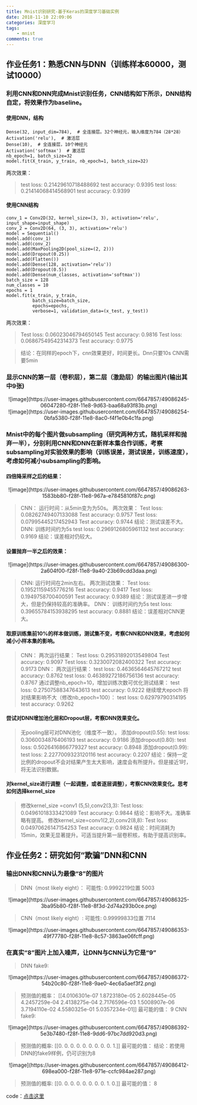 ```yaml
---
title: Mnist识别研究-基于Keras的深度学习基础实例
date: 2018-11-10 22:09:06
categories: 深度学习
tags: 
	- mnist
comments: true
---
```


## 作业任务1：熟悉CNN与DNN（训练样本60000，测试10000）
### 利用CNN和DNN完成Mnist识别任务，CNN结构如下所示，DNN结构自定，将效果作为baseline。
#### 使用DNN，结构 

``` 
Dense(32, input_dim=784),  # 全连接层。32个神经元，输入维度为784（28*28）
Activation('relu'),  # 激活层
Dense(10),  # 全连接层，10个神经元
Activation('softmax')  # 激活层
nb_epoch=1, batch_size=32
model.fit(X_train, y_train, nb_epoch=1, batch_size=32)
```

两次效果：

> test loss: 0.21429610718488692
test accuracy:  0.9395
test loss: 0.21414068414568901
test accuracy:  0.9399

#### 使用CNN结构

``` 
conv_1 = Conv2D(32, kernel_size=(3, 3), activation='relu', input_shape=input_shape)
conv_2 = Conv2D(64, (3, 3), activation='relu')
model = Sequential()
model.add(conv_1)
model.add(conv_2)
model.add(MaxPooling2D(pool_size=(2, 2)))
model.add(Dropout(0.25))
model.add(Flatten())
model.add(Dense(128, activation='relu'))
model.add(Dropout(0.5))
model.add(Dense(num_classes, activation='softmax'))
batch_size = 128
num_classes = 10
epochs = 1
model.fit(x_train, y_train,
          batch_size=batch_size,
          epochs=epochs,
          verbose=1, validation_data=(x_test, y_test))
```

两次效果：

> Test loss: 0.06023046794650145
Test accuracy: 0.9816
Test loss: 0.06867549542314373
Test accuracy: 0.9775

>结论：在同样的epoch下，cnn效果更好，时间更长。Dnn只要10s CNN需要5min
### 显示CNN的第一层（卷积层），第二层（激励层）的输出图片(输出其中9张)
<center>![image](https://user-images.githubusercontent.com/6647857/49086245-06047280-f28f-11e8-9d63-baa68a93f83b.png)</center>
<center>![image](https://user-images.githubusercontent.com/6647857/49086254-0bfa5380-f28f-11e8-8ac0-f4f1e0b4c1fa.png)</center>
 
### Mnist中的每个图片做subsampling（研究两种方式，随机采样和抛弃一半），分别利用CNN和DNN在新样本集合作训练，考察subsampling对实验效果的影响（训练误差，测试误差，训练速度），考虑如何减小subsampling的影响。


#### 四倍降采样之后的结果：
<center>![image](https://user-images.githubusercontent.com/6647857/49086263-1583bb80-f28f-11e8-967a-e7845810f87c.png)</center>

> CNN：
运行时间：从5min变为为50s。
两次效果：
Test loss: 0.08262749407133088
Test accuracy: 0.9757
Test loss: 0.07995445217452943
Test accuracy: 0.9744
结论：测试误差不大。
DNN:
训练时间约为5s
test loss: 0.2969126805961132
test accuracy:  0.9169
结论：误差相对仍较大。

#### 设置抛弃一半之后的效果：

<center>![image](https://user-images.githubusercontent.com/6647857/49086300-2a604f00-f28f-11e8-9a40-23b69cdd3daa.png)</center>

> CNN:
运行时间在2min左右。
两次测试效果：
Test loss: 0.19521159455776216
Test accuracy: 0.9417
Test loss: 0.1949758700400591
Test accuracy: 0.9389
结论：测试误差进一步增大，但是仍保持较高的准确率。
DNN：
训练时间约为5s
test loss: 0.39655784153938295
test accuracy:  0.8881
结论：误差相对CNN更大。

#### 取原训练集前10%的样本做训练，测试集不变，考察CNN和DNN效果，考虑如何减小小样本集的影响。

> CNN：
两次运行结果：
Test loss: 0.29531892013549804
Test accuracy: 0.9097
Test loss: 0.3230072082400322
Test accuracy: 0.9173
DNN：
两次运行结果：
test loss: 0.4636564645767212
test accuracy:  0.8762
test loss: 0.46389272186756136
test accuracy:  0.8767
通过调整nb_epoch=10，增加训练次数可优化测试结果：
test loss: 0.27507588347643613
test accuracy:  0.9222
继续增大epoch 将对结果影响不大（修改nb_epoch=100）：
test loss: 0.62979790314195
test accuracy:  0.9262

#### 尝试对DNN增加池化层和Dropout层，考察DNN效果变化。

> 无pooling层可对DNN池化（维度不一致）。
添加dropout(0.55):
test loss: 0.3060034876406193
test accuracy:  0.9186
添加dropout(0.80):
test loss: 0.5026416866779327
test accuracy:  0.8948
添加dropout(0.99):
test loss: 2.2277009323120116
test accuracy:  0.2207
结论：保持一定比例的dropout不会对结果产生太大影响，速度会有所提升。但是接近1时，将无法识别数据。

#### 对kernel_size进行调整（一起调整，或者逐层调整），考察CNN效果变化。思考如何选择kernel_size

> 修改kernel_size =conv1 (5,5),conv2(3,3):
Test loss: 0.04961018333421089
Test accuracy: 0.9844
结论：影响不大。准确率略有提高。
修改kernel_size=conv1(2,2),conv2(8,8):
Test loss: 0.04970626147154253
Test accuracy: 0.9824
结论：时间消耗为15min，效果无显著提升。可适当提升第一层卷积核，有助于提高识别率。

## 作业任务2：研究如何“欺骗”DNN和CNN

### 输出DNN和CNN认为最像“8”的图片

> DNN（most likely eight）：
> 可能性: 0.9992219位置 5003

 <center>![image](https://user-images.githubusercontent.com/6647857/49086325-3ba95b80-f28f-11e8-8f3d-2d74a293b0ce.png)</center>

> CNN（most likely eight）:
> 可能性: 0.99999833位置 7114

 <center>![image](https://user-images.githubusercontent.com/6647857/49086353-49f77780-f28f-11e8-8c57-3863ae06fcff.png)</center>

### 在真实“8”图片上加入噪声，让DNN与CNN认为它是“9”

> DNN fake9:

<center>![image](https://user-images.githubusercontent.com/6647857/49086372-54b20c80-f28f-11e8-9ae0-4ec6a5aef3f2.png)</center>

> 预测值的概率： 
[[4.0106301e-07 1.8723180e-05 2.6028445e-05 4.2457259e-04 2.4138275e-04 2.7176596e-03 1.5008907e-06 3.7194110e-02 4.5580325e-01 5.0357234e-01]]
> 最可能的值： 9
> CNN fake9:

 <center>![image](https://user-images.githubusercontent.com/6647857/49086392-5e3b7480-f28f-11e8-9dd6-97bc7dd920d3.png)</center>

>预测值的概率:
 [[0. 0. 0. 0. 0. 0. 0. 0. 0. 1.]]
> 最可能的值： 
> 结论：若使用DNN的fake9样例，仍可识别为8

 <center>![image](https://user-images.githubusercontent.com/6647857/49086412-698ea000-f28f-11e8-971e-ccfc984ae287.png)</center>

> 预测值的概率:
[[0. 0. 0. 0. 0. 0. 0. 0. 1. 0.]]
> 最可能的值： 8
 
code：[点击这里](https://github.com/zkeenly/mnist_base_dl)